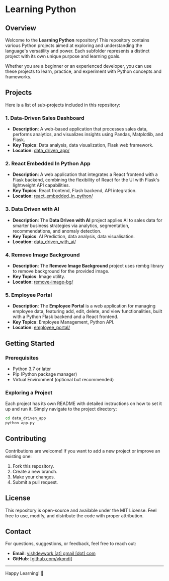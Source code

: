 # Learning Python

## Overview
Welcome to the **Learning Python** repository! This repository contains various Python projects aimed at exploring and understanding the language's versatility and power. Each subfolder represents a distinct project with its own unique purpose and learning goals.

Whether you are a beginner or an experienced developer, you can use these projects to learn, practice, and experiment with Python concepts and frameworks.

## Projects
Here is a list of sub-projects included in this repository:

### 1. **Data-Driven Sales Dashboard**
- **Description**: A web-based application that processes sales data, performs analytics, and visualizes insights using Pandas, Matplotlib, and Flask.
- **Key Topics**: Data analysis, data visualization, Flask web framework.
- **Location**: [data_driven_app/](data_driven_app/README.md)

### 2. **React Embedded In Python App**
- **Description**: A web application that integrates a React frontend with a Flask backend, combining the flexibility of React for the UI with Flask's lightweight API capabilities.
- **Key Topics**: React frontend, Flash backend, API integration.
- **Location**: [react_embedded_in_python/](react_embedded_in_python/README.md)

### 3. **Data Driven with AI**
- **Description**: The **Data Driven with AI** project applies AI to sales data for smarter business strategies via analytics, segmentation, recommendations, and anomaly detection.
- **Key Topics**: AI Prediction, data analysis, data visualisation.
- **Location**: [data_driven_with_ai/](data_driven_with_ai/README.md)

### 4. **Remove Image Background**
- **Description**: The **Remove Image Background** project uses rembg library to remove background for the provided image.
- **Key Topics**: Image utility.
- **Location**: [remove-image-bg/](remove-image-bg/README.md)

### 5. **Employee Portal**
- **Description**: The **Employee Portal** is a web application for managing employee data, featuring add, edit, delete, and view functionalities, built with a Python Flask backend and a React frontend.
- **Key Topics**: Employee Management, Python API.
- **Location**: [employee_portal/](employee_portal/README.md)


## Getting Started
### Prerequisites
- Python 3.7 or later
- Pip (Python package manager)
- Virtual Environment (optional but recommended)

### Exploring a Project
Each project has its own README with detailed instructions on how to set it up and run it. Simply navigate to the project directory:
```bash
cd data_driven_app
python app.py
```

## Contributing
Contributions are welcome! If you want to add a new project or improve an existing one:
1. Fork this repository.
2. Create a new branch.
3. Make your changes.
4. Submit a pull request.

## License
This repository is open-source and available under the MIT License. Feel free to use, modify, and distribute the code with proper attribution.

## Contact
For questions, suggestions, or feedback, feel free to reach out:
- **Email**: [vishdevwork [at] gmail [dot] com](mailto:vishdevwork@gmail.com)
- **GitHub**: [[github.com/vkondi](https://github.com/vkondi)]

---

Happy Learning! 🎉

